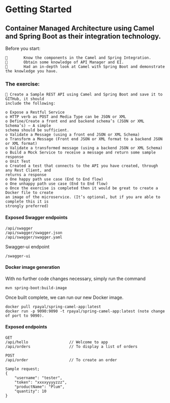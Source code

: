 # Getting Started

## Container Managed Architecture using Camel and Spring Boot as their integration technology.
Before you start:
```
       Know the components in the Camel and Spring Integration.
       Obtain some knowledge of API Manager and EI.
       Had an in-depth look at Camel with Spring Boot and demonstrate the knowledge you have.
```
### The exercise:
```
 Create a Sample REST API using Camel and Spring Boot and save it to GITHub, it should
include the following:
```
```
o Expose a Restful Service
o HTTP verb as POST and Media Type can be JSON or XML
o Define/Create a front end and backend schema’s (JSON or XML Schema’s) – A simple
schema should be sufficient.
o Validate a Message (using a front end JSON or XML Schema)
o Transform a Message (Front end JSON or XML format to a backend JSON or XML format)
o Validate a transformed message (using a backend JSON or XML Schema)
o Build a Mock Service to receive a message and return some sample response
o Unit Test
o Created a test that connects to the API you have created, through any Rest Client, and
returns a response
o One happy path use case (End to End flow)
o One unhappy path use case (End to End flow)
o Once the exercise is completed then it would be great to create a Docker file to create
an image of the microservice. (It’s optional, but if you are able to complete this it is
strongly preferred)
```

#### Exposed Swagger endpoints
```
/api/swagger
/api/swagger/swagger.json
/api/swagger/swagger.yaml
```
Swagger-ui endpoint
```
/swagger-ui
```
#### Docker image generation
With no further code changes necessary, simply run the command
```$xslt
mvn spring-boot:build-image
```
Once built complete, we can run our new Docker image. 
```$xslt
docker pull rpayal/spring-camel-app:latest
docker run -p 9090:9090 -t rpayal/spring-camel-app:latest (note change of port to 9090).
```

#### Exposed endpoints
```
GET   
/api/hello                  // Welcome to app
/api/orders                 // To display a list of orders

POST
/api/order                  // To create an order

Sample request;
{
    "username": "tester",
    "token": "xxxxyyyyzzz",
    "productName": "Plum",
    "quantity": 10
}
```
